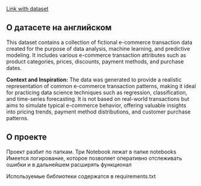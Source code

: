 [Link with dataset](https://www.kaggle.com/datasets/steve1215rogg/e-commerce-dataset/data)


## О датасете на английском
This dataset contains a collection of fictional e-commerce transaction data created for the purpose of data analysis, machine learning, and predictive modeling. It includes various e-commerce transaction attributes such as product categories, prices, discounts, payment methods, and purchase dates.

**Context and Inspiration:**
The data was generated to provide a realistic representation of common e-commerce transaction patterns, making it ideal for practicing data science techniques such as regression, classification, and time-series forecasting. It is not based on real-world transactions but aims to simulate typical e-commerce behavior, offering valuable insights into pricing trends, payment method distributions, and customer purchase patterns.


## О проекте
Проект разбит по папкам. Три Notebook лежат в папке notebooks
Имеется логирование, которое позволяет оперативно отслеживать ошибки и в дальнейшем расширять функционал

Используемые библиотеки содержатся в requirements.txt
